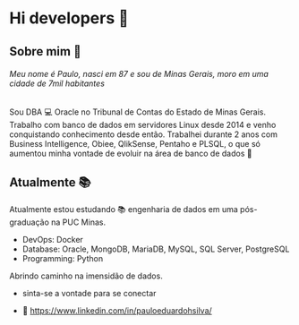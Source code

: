 ### <h1> Hi developers 👋</h1> 
<h2>Sobre mim 💬</h2>
<h6> Meu nome é Paulo, nasci em 87 e sou de Minas Gerais, moro em uma cidade de 7mil habitantes </h6>
<p> Sou DBA 💻 Oracle no Tribunal de Contas do Estado de Minas Gerais. Trabalho com banco de dados em servidores Linux desde 2014 e venho conquistando conhecimento desde então. Trabalhei durante 2 anos com Business Intelligence, Obiee, QlikSense, Pentaho e PLSQL, o que só aumentou minha vontade de evoluir na área de banco de dados 🏹</p>

<h2>Atualmente 📚</h2>
<p>Atualmente estou estudando 📚 engenharia de dados em uma pós-graduação na PUC Minas.</p>

<ul>
  <li>DevOps: Docker</li>
  <li>Database: Oracle, MongoDB, MariaDB, MySQL, SQL Server, PostgreSQL</li>
  <li>Programming: Python</li>
</ul>

<p>Abrindo caminho na imensidão de dados.</p>

- sinta-se a vontade para se conectar

- 💬 https://www.linkedin.com/in/pauloeduardohsilva/ 

<!--
**dupaulo/dupaulo** is a ✨ _special_ ✨ repository because its `README.md` (this file) appears on your GitHub profile.

Here are some ideas to get you started:

- 🔭 I’m currently working on ...
- 🌱 I’m currently learning ...
- 👯 I’m looking to collaborate on ...
- 🤔 I’m looking for help with ...
- 💬 Ask me about ...
- 📫 How to reach me: ...
- 😄 Pronouns: ...
- ⚡ Fun fact: ...
-->
